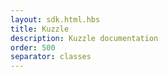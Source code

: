```yaml
---
layout: sdk.html.hbs
title: Kuzzle
description: Kuzzle documentation
order: 500
separator: classes
---
```

    